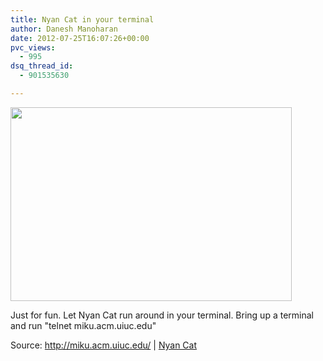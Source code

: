 ```yaml
---
title: Nyan Cat in your terminal
author: Danesh Manoharan
date: 2012-07-25T16:07:26+00:00
pvc_views:
  - 995
dsq_thread_id:
  - 901535630

---
```

<a href="/posts/nyan-cat-in-your-terminal/nyancatterminal/" rel="attachment wp-att-2973"><img loading="lazy" class="alignnone size-medium wp-image-2973" title="NyanCatTerminal" src="/wp-content/uploads/2012/07/NyanCatTerminal-450x310.png" alt="" width="450" height="310" srcset="/wp-content/uploads/2012/07/NyanCatTerminal-450x310.png 450w, /wp-content/uploads/2012/07/NyanCatTerminal.png 564w" sizes="(max-width: 450px) 100vw, 450px" /></a>

Just for fun. Let Nyan Cat run around in your terminal. Bring up a terminal and run "telnet miku.acm.uiuc.edu"

Source: <http://miku.acm.uiuc.edu/> | [Nyan Cat][1]

 [1]: www.nyan.cat